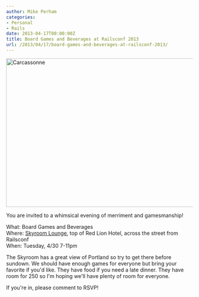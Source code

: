 ```yaml
---
author: Mike Perham
categories:
- Personal
- Rails
date: 2013-04-17T00:00:00Z
title: Board Games and Beverages at Railsconf 2013
url: /2013/04/17/board-games-and-beverages-at-railsconf-2013/
---
```


<img src="http://www.wired.com/geekdad/wp-content/uploads/2009/12/carcassonne-board.jpg" width="600" height="401" alt="Carcassonne" class="aligncenter" />

You are invited to a whimsical evening of merriment and gamesmanship!

What: Board Games and Beverages  
Where: [Skyroom Lounge][1], top of Red Lion Hotel, across the street from Railsconf  
When: Tuesday, 4/30 7-11pm

The Skyroom has a great view of Portland so try to get there before sundown. We should have enough games for everyone but bring your favorite if you'd like. They have food if you need a late dinner. They have room for 250 so I'm hoping we'll have plenty of room for everyone.

If you're in, please comment to RSVP!

 [1]: http://www.yelp.com/biz/windows-skyroom-and-lounge-portland

